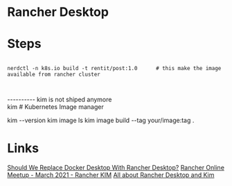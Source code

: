 

# Rancher Desktop 




# Steps  

```

nerdctl -n k8s.io build -t rentit/post:1.0		# this make the image available from rancher cluster  



```



---------- kim is not shiped anymore  
kim  	# Kubernetes Image manager


kim --version
kim image ls
kim image build --tag your/image:tag .



# Links  
[Should We Replace Docker Desktop With Rancher Desktop?](https://youtu.be/bYVfCp9dRTE)
[Rancher Online Meetup - March 2021 - Rancher KIM](https://youtu.be/QsV2IBAGEyY)
[All about Rancher Desktop and Kim](https://youtu.be/NMBzJtSuqDQ)  


